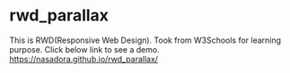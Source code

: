 # rwd_parallax
This is RWD(Responsive Web Design). Took from W3Schools for learning purpose.
Click below link to see a demo.
https://nasadora.github.io/rwd_parallax/
